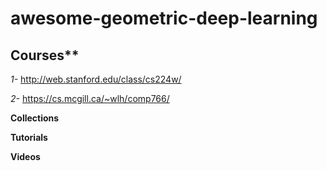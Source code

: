 # awesome-geometric-deep-learning
## Courses**

*1-* http://web.stanford.edu/class/cs224w/

*2-* https://cs.mcgill.ca/~wlh/comp766/ 
  
**Collections**

**Tutorials**

**Videos**




